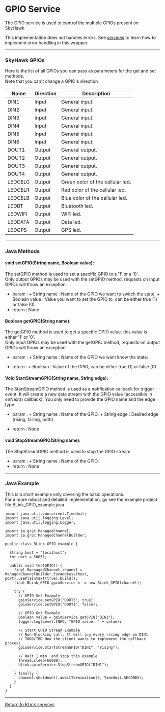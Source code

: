 GPIO Service
============

The GPIO service is used to control the multiple GPIOs present on SkyHawk.

This implementation does not handles errors. See [services](services.md) to learn how to implement error handling in this wrapper.

---------------------------------

### SkyHawk GPIOs

Here is the list of all GPIOs you can pass as parameters for the get and set methods.<br>
Note that you can't change a GPIO's direction

Name                | Direction | Description
------------------- | --------- | -----------
DIN1                | Input     | General input.
DIN2                | Input     | General input. 
DIN3                | Input     | General input.
DIN4                | Input     | General input.
DIN5                | Input     | General input.
DIN6                | Input     | General input.
DOUT1               | Output    | General output.
DOUT2               | Output    | General output.
DOUT3               | Output    | General output.
DOUT4               | Output    | General output.
LEDCELG             | Output    | Green color of the cellular led.
LEDCELR             | Output    | Red color of the cellular led.
LEDCELB             | Output    | Blue color of the cellular led.
LEDBT               | Output    | Bluetooth led.
LEDWIFI             | Output    | WiFi led.
LEDDATA             | Output    | Data led.
LEDGPS              | Output    | GPS led.

#### 

---------------------------------

### Java Methods

#### void setGPIO(String name, Boolean value):

The setGPIO method is used to set a specific GPIO to a '1' or a '0'.<br>
Only output GPIOs may be used with the setGPIO method, requests on input GPIOs will throw an exception.

- param  : 
         + String name   : Name of the GPIO we want to switch the state.
         + Boolean value : Value you want to set the GPIO to, can be either true (1) or false (0).
- return : None
  
#### Boolean getGPIO(String name):

The getGPIO method is used to get a specific GPIO value. this value is either '1' or '0'.<br>
Only input GPIOs may be used with the getGPIO method, requests on output GPIOs will throw an exception.

- param  : 
         + String name   : Name of the GPIO we want know the state.
	
- return :
         + Boolean : Value of the GPIO, can be either true (1) or false (0).

#### Void StartStreamGPIO(String name, String edge):

The StartStreamGPIO method is used as a notification callback for trigger event.
It will create a new data stream with the GPIO value (accessible in onNext() callback).
You only need to provide the GPIO name and the edge type.

- param  :
         + String name   : Name of the GPIO.
         + String edge   : Desired edge (rising, falling, both)

- return : None


#### void StopStreamGPIO(String name):

The StopStreamGPIO method is used to stop the GPIO stream.

- param  :
         + String name   : Name of the GPIO.
- return : None

---------------------------------

### Java Example

This is a short example only covering the basic operations.<br>
For a more robust and detailed implementation, go see the example project file BLink_GPIO_example.java

~~~~{.java}
import java.util.concurrent.TimeUnit;
import java.util.logging.Level;
import java.util.logging.Logger;

import io.grpc.ManagedChannel;
import io.grpc.ManagedChannelBuilder;

public class BLink_GPIO_example {

  String host = "localhost";
  int port = 50051;

  public void testGPIO() {
    final MannagedChannel channel = ManagedChannelBuilder.forAddress(host, port).usePlaintext(true).build();
    final BLink_GPIO gpioService =  = new BLink_GPIO(channel);
    
	try {
      // GPIO Set Example
      gpioService.setGPIO("DOUT3", true);
      gpioService.setGPIO("DOUT1", false);

      // GPIO Get Example
      Boolean value = gpioService.getGPIO("DIN1");
      logger.log(Level.INFO, "GPIO value: " + value);

      // Start GPIO Stream Example
      // Non-Blocking call. It will log every rising edge on DIN1
      // TODO/TBD How the client wants to implement the callback process
      gpioService.StartStreamGPIO("DIN1", "rising");

      // Wait 1 min. and stop this example
      Thread.sleep(60000);
      blink.gpioService.StopStreamGPIO("DIN1");
			
    } finally {
      channel.shutdown().awaitTermination(5, TimeUnit.SECONDS);
    }
  }
}
~~~~

---------------------------------

[Return to BLink services](blinkServices.md)
